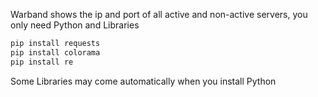 Warband shows the ip and port of all active and non-active servers, you only need Python and Libraries

```python
pip install requests
pip install colorama
pip install re
```

Some Libraries may come automatically when you install Python
